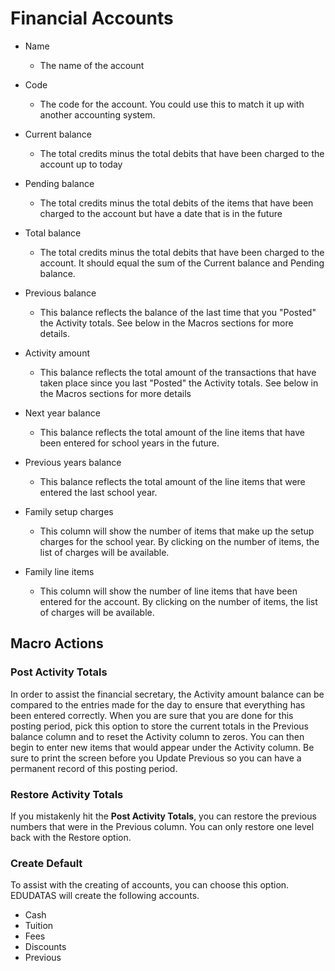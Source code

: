 # Financial Accounts

- Name
  - The name of the account

- Code
  - The code for the account. You could use this to match it up with another accounting system.

- Current balance
  - The total credits minus the total debits that have been charged to the account up to today

- Pending balance
  - The total credits minus the total debits of the items that have been charged to the account but have a date that is in the future

- Total balance
  - The total credits minus the total debits that have been charged to the account. It should equal the sum of the Current balance and Pending balance.

- Previous balance
  - This balance reflects the balance of the last time that you "Posted" the Activity totals. See below in the Macros sections for more details.

- Activity amount
  - This balance reflects the total amount of the transactions that have taken place since you last "Posted" the Activity totals. See below in the Macros sections for more details

- Next year balance
  - This balance reflects the total amount of the line items that have been entered for school years in the future.

- Previous years balance
  - This balance reflects the total amount of the line items that were entered the last school year.

- Family setup charges
  - This column will show the number of items that make up the setup charges for the school year. By clicking on the number of items, the list of charges will be available.

- Family line items
  - This column will show the number of line items that have been entered for the account. By clicking on the number of items, the list of charges will be available.

## Macro Actions
### Post Activity Totals

In order to assist the financial secretary, the Activity amount balance can be compared to the entries made for the day to ensure that everything has been entered correctly.  When you are sure that you are done for this posting period, pick this option to store the current totals in the Previous balance column and to reset the Activity column to zeros. You can then begin to enter new items that would appear under the Activity column. Be sure to print the screen before you Update Previous so you can have a permanent record of this posting period.

### Restore Activity Totals

If you mistakenly hit the **Post Activity Totals**, you can restore the previous numbers that were in the Previous column. You can only restore one level back with the Restore option.

### Create Default

To assist with the creating of accounts, you can choose this option. EDUDATAS will create the following accounts.

- Cash
- Tuition
- Fees
- Discounts
- Previous
